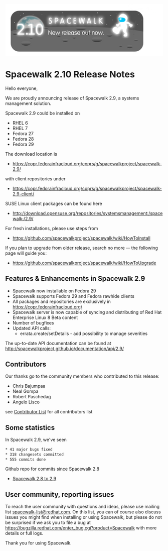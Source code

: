 
![Alt](images/210release.png?raw=True)
# __Spacewalk 2.10 Release Notes__



Hello everyone,

We are proudly announcing release of Spacewalk 2.9, a systems management solution.

Spacewalk 2.9 could be installed on

  * RHEL 6
  * RHEL 7
  * Fedora 27
  * Fedora 28
  * Fedora 29
  
The download location is 
  * https://copr.fedorainfracloud.org/coprs/g/spacewalkproject/spacewalk-2.9/

with client repositories under
  * https://copr.fedorainfracloud.org/coprs/g/spacewalkproject/spacewalk-2.9-client/


SUSE Linux client packages can be found here
  * http://download.opensuse.org/repositories/systemsmanagement:/spacewalk:/2.9/


For fresh installations, please use steps from

  * https://github.com/spacewalkproject/spacewalk/wiki/HowToInstall 

If you plan to upgrade from older release, search no more -- the following page will guide you:

  * https://github.com/spacewalkproject/spacewalk/wiki/HowToUpgrade

## Features & Enhancements in Spacewalk 2.9

  * Spacewalk now installable on Fedora 29
  * Spacewalk supports Fedora 29 and Fedora rawhide clients
  * All packages and repositories are exclusively in https://copr.fedorainfracloud.org/
  * Spacewalk server is now capable of syncing and distributing of Red Hat Enterprise Linux 8 Beta content
  * Number of bugfixes
  * Updated API calls:
    * errata.create/setDetails - add possibility to manage severities
 
The up-to-date API documentation can be found at http://spacewalkproject.github.io/documentation/api/2.9/
  

## Contributors

Our thanks go to the community members who contributed to this release:

* Chris Bajumpaa
* Neal Gompa
* Robert Paschedag
* Angelo Lisco

see [Contributor List](ContributorList) for all contributors list

## Some statistics

In Spacewalk 2.9, we've seen

    * 41 major bugs fixed
    * 318 changesets committed
    * 555 commits done

Github repo for commits since Spacewalk 2.8

* [Spacewalk 2.8 to 2.9](https://github.com/spacewalkproject/spacewalk/graphs/contributors?from=2018-04-16&to=2019-01-14&type=c)

## User community, reporting issues



To reach the user community with questions and ideas, please use
mailing list spacewalk-list@redhat.com. On this list, you can of
course also discuss issues you might find when installing or using
Spacewalk, but please do not be surprised if we ask you to file a bug
at https://bugzilla.redhat.com/enter_bug.cgi?product=Spacewalk with more
details or full logs.

Thank you for using Spacewalk.
